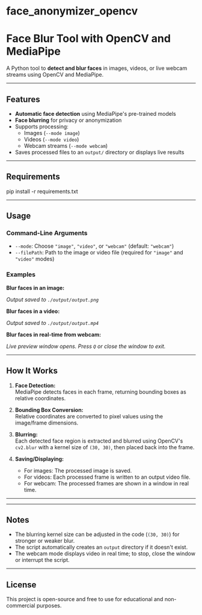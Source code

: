 # face_anonymizer_opencv
# Face Blur Tool with OpenCV and MediaPipe

A Python tool to **detect and blur faces** in images, videos, or live webcam streams using OpenCV and MediaPipe.

---

## Features

- **Automatic face detection** using MediaPipe's pre-trained models
- **Face blurring** for privacy or anonymization
- Supports processing:
  - Images (`--mode image`)
  - Videos (`--mode video`)
  - Webcam streams (`--mode webcam`)
- Saves processed files to an `output/` directory or displays live results

---

## Requirements

pip install -r requirements.txt


---

## Usage

### Command-Line Arguments

- `--mode`: Choose `"image"`, `"video"`, or `"webcam"` (default: `"webcam"`)
- `--filePath`: Path to the image or video file (required for `"image"` and `"video"` modes)

### Examples

**Blur faces in an image:**


_Output saved to `./output/output.png`_

**Blur faces in a video:**


_Output saved to `./output/output.mp4`_

**Blur faces in real-time from webcam:**

_Live preview window opens. Press `Q` or close the window to exit._

---

## How It Works

1. **Face Detection:**  
   MediaPipe detects faces in each frame, returning bounding boxes as relative coordinates.

2. **Bounding Box Conversion:**  
   Relative coordinates are converted to pixel values using the image/frame dimensions.

3. **Blurring:**  
   Each detected face region is extracted and blurred using OpenCV's `cv2.blur` with a kernel size of `(30, 30)`, then placed back into the frame.

4. **Saving/Displaying:**  
   - For images: The processed image is saved.
   - For videos: Each processed frame is written to an output video file.
   - For webcam: The processed frames are shown in a window in real time.

---





---

## Notes

- The blurring kernel size can be adjusted in the code (`(30, 30)`) for stronger or weaker blur.
- The script automatically creates an `output` directory if it doesn't exist.
- The webcam mode displays video in real time; to stop, close the window or interrupt the script.

---

## License

This project is open-source and free to use for educational and non-commercial purposes.
